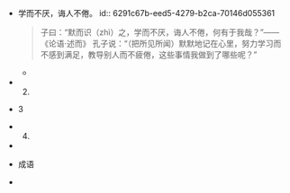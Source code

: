 - 学而不厌，诲人不倦。
  id:: 6291c67b-eed5-4279-b2ca-70146d055361
  
  >子曰：“默而识（zhì）之，学而不厌，诲人不倦，何有于我哉？”——《论语·述而》
  孔子说：“（把所见所闻）默默地记在心里，努力学习而不感到满足，教导别人而不疲倦，这些事情我做到了哪些呢？”
	-
- 2.
- 3
- 4.
-
- 成语
-